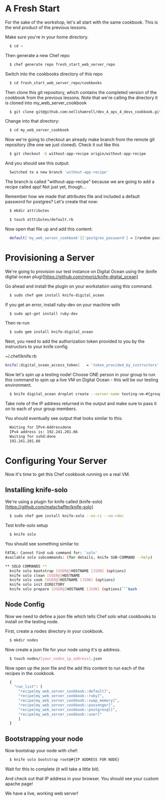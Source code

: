 # A Fresh Start

For the sake of the workshop, let's all start with the same cookbook.  This is the end product of the previous lessons.

Make sure you're in your home directory.

```bash
  $ cd ~
```

Then generate a new Chef repo

```bash
  $ chef generate repo fresh_start_web_server_repo
```

Switch into the cookbooks directory of this repo

```bash
  $ cd fresh_start_web_server_repo/cookbooks
```

Then clone this git repository, which contains the completed version of the cookbook from the previous lessons.  Note that we're calling the directory it is cloned into my_web_server_cookbook

```bash
  $ git clone git@github.com:nellshamrell/dev_4_ops_4_devs_cookbook.git my_web_server_cookbook
```

Change into that directory:

```bash
  $ cd my_web_server_cookbook
```

Now we're going to checkout an already make branch from the remote git repository (the one we just cloned).  Check it out like this

```bash
  $ git checkout -b without-app-recipe origin/without-app-recipe
```

And you should see this output:

```bash
  Switched to a new branch 'without-app-recipe'
```

The branch is called "without-app-recipe" because we are going to add a recipe called app!  Not just yet, though...

Remember how we made that attributes file and included a default password for postgres?  Let's create that now:

```bash
  $ mkdir attributes
```

```bash
  $ touch atttibutes/default.rb
```

Now open that file up and add this content:

```bash
  default['my_web_server_cookbook']['postgres_password'] = [random password you generate]
```

# Provisioning a Server

We're going to provision our test instance on Digital Ocean using the (knife digital ocean plug)[https://github.com/rmoriz/knife-digital_ocean]

Go ahead and install the plugin on your workstation using this command.

```bash
  $ sudo chef gem install knife-digital_ocean
```

If you get an error, install ruby-dev on your machine with

```bash
  $ sudo apt-get install ruby-dev
```

Then re-run

```bash
  $ sudo gem install knife-digital_ocean
```

Next, you need to add the authorization token provided to you by the instructors to your knife config

~/.chef/knife.rb
```bash
knife[:digital_ocean_access_token]   = 'token_provided_by_instructors'
```

Now let's spin up a testing node!  Choose ONE person in your group to run this command to spin up a live VM on Digital Ocean - this will be our testing environment.

```bash
  $ knife digital_ocean droplet create --server-name testing-vm-#{group number}.vm.io --image ubuntu-14-04-x64 --location sfo1 --size 1gb --ssh-keys #{key num provided by instructors}
```

Take note of the IP address returned in the output and make sure to pass it on to each of your group members.

You should eventually see output that looks similar to this:

```bash
  Waiting for IPv4-Addressdone
  IPv4 address is: 192.241.201.66
  Waiting for sshd:done
  192.241.201.66
```

# Configuring Your Server
Now it's time to get this Chef cookbook running on a real VM.

## Installing knife-solo

We're using a plugin for knife called (knife-solo)[https://github.com/matschaffer/knife-solo]

```bash
  $ sudo chef gem install knife-solo --no-ri --no-rdoc
```

Test knife-solo setup
```bash
  $ knife solo
```

You should see something similar to:

```bash
FATAL: Cannot find sub command for: 'solo'
Available solo subcommands: (for details, knife SUB-COMMAND --help)

** SOLO COMMANDS **
  knife solo bootstrap [USER@]HOSTNAME [JSON] (options)
  knife solo clean [USER@]HOSTNAME
  knife solo cook [USER@]HOSTNAME [JSON] (options)
  knife solo init DIRECTORY
  knife solo prepare [USER@]HOSTNAME [JSON] (options)```bash
```

## Node Config

Now we need to define a json file which tells Chef solo what cookbooks to install on the testing node.

First, create a nodes directory in your cookbook.

```bash
  $ mkdir nodes
```

Now create a json file for your node using it's ip address.

```bash
  $ touch nodes/[your_nodes_ip_address].json
```

Now open up the json file and the add this content to run each of the recipes in the cookbook.

```bash
  {
    "run_list": [
      "recipe[my_web_server_cookbook::default]",
      "recipe[my_web_server_cookbook::ruby]",
      "recipe[my_web_server_cookbook::swap_memory]",
      "recipe[my_web_server_cookbook::passenger]",
      "recipe[my_web_server_cookbook::postgresql]",
      "recipe[my_web_server_cookbook::user]"
      ]
  }
```

## Bootstrapping your node

Now bootstrap your node with chef:

```bash
  $ knife solo bootstrap root@#{IP ADDRESS FOR NODE}
```

Wait for this to complete (it will take a little bit).

And check out that IP address in your browser.  You should see your custom apache page!

We have a live, working web server!
